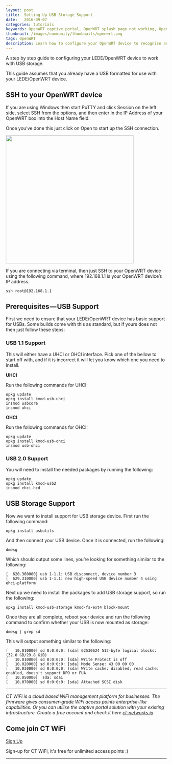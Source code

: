 ```yaml
---
layout: post
title:  Setting Up USB Storage Support
date:   2016-09-07
categories: tutorials
keywords: OpenWRT captive portal, OpenWRT splash page not working, OpenWRT splash page template, OpenWRT splash page free, OpenWRT splash page html, OpenWRT splash page hosting, OpenMesh captive portal, OpenMesh splash page not working, OpenMesh splash page template, OpenMesh splash page free, OpenMesh splash page html, OpenMesh splash page hosting, DD-WRT, OpenWRT Routing
thumbnail: /images/community/thumbnails/openwrt.png
tags: OpenWRT
description: Learn how to configure your OpenWRT device to recognise and use a USB storage device.
---
```


A step by step guide to configuring your LEDE/OpenWRT device to work with USB storage.

This guide assumes that you already have a USB formatted for use with your LEDE/OpenWRT device.

## SSH to your OpenWRT device

If you are using Windows then start PuTTY and click Session on the left side, select SSH from the options, and then enter in the IP Address of your OpenWRT box into the Host Name field.

Once you’ve done this just click on Open to start up the SSH connection.

<div class="mdl-typography--text-center">
  <img src="/images/community/tutorials/openwrt/puttyconfig.png" width="400px">
</div>

If you are connecting via terminal, then just SSH to your OpenWRT device using the following command, where 192.168.1.1 is your OpenWRT device’s IP address.

    ssh root@192.168.1.1

## Prerequisites — USB Support

First we need to ensure that your LEDE/OpenWRT device has basic support for USBs. Some builds come with this as standard, but if yours does not then just follow these steps:

### USB 1.1 Support

This will either have a UHCI or OHCI interface. Pick one of the bellow to start off with, and if it is incorrect it will let you know which one you need to install.

__UHCI__

Run the following commands for UHCI:

    opkg update
    opkg install kmod-usb-uhci
    insmod usbcore
    insmod uhci

__OHCI__

Run the following commands for OHCI:

    opkg update
    opkg install kmod-usb-ohci
    insmod usb-ohci

### USB 2.0 Support

You will need to install the needed packages by running the following:

    opkg update
    opkg install kmod-usb2
    insmod ehci-hcd

## USB Storage Support

Now we want to install support for USB storage device. First run the following command:

    opkg install usbutils

And then connect your USB device. Once it is connected, run the following:

    dmesg

Which should output some lines, you’re looking for something similar to the following:

    [  620.360000] usb 1-1.1: USB disconnect, device number 3
    [  629.310000] usb 1-1.1: new high-speed USB device number 4 using ehci-platform

Next up we need to install the packages to add USB storage support, so run the following:

    opkg install kmod-usb-storage kmod-fs-ext4 block-mount

Once they are all complete, reboot your device and run the following command to confirm whether your USB is now mounted as storage:

    dmesg | grep sd

This will output something similar to the following:

    [   10.010000] sd 0:0:0:0: [sda] 62530624 512-byte logical blocks: (32.0 GB/29.8 GiB)
    [   10.010000] sd 0:0:0:0: [sda] Write Protect is off
    [   10.020000] sd 0:0:0:0: [sda] Mode Sense: 43 00 00 00
    [   10.030000] sd 0:0:0:0: [sda] Write cache: disabled, read cache: enabled, doesn't support DPO or FUA
    [   10.050000]  sda: sda1
    [   10.070000] sd 0:0:0:0: [sda] Attached SCSI disk

<hr>

*CT WiFi is a cloud based WiFi management platform for businesses. The firmware gives consumer-grade WiFi access points enterprise-like capabilities. Or you can utilise the captive portal solution with your existing infrastructure. Create a free account and check it here <a href="https://ct-networks.io">ct-networks.io</a>*


<div class="mdl-typography--text-center">

<h2>Come join CT WiFi</h2>

<a href="/sign-up" class="button success dst">Sign Up</a><br>

<p>Sign-up for CT WiFi, it's free for unlimited access points :)</p>

<hr>

</div>
